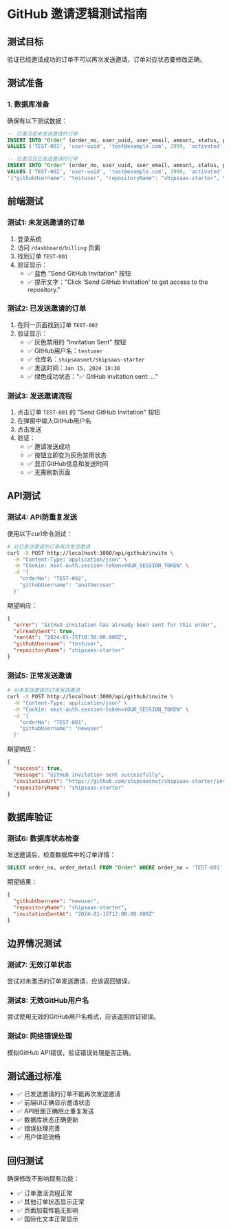 # GitHub 邀请逻辑测试指南

## 测试目标
验证已经邀请成功的订单不可以再次发送邀请，订单对应状态要修改正确。

## 测试准备

### 1. 数据库准备
确保有以下测试数据：

```sql
-- 已激活但未发送邀请的订单
INSERT INTO "Order" (order_no, user_uuid, user_email, amount, status, product_name, order_detail) 
VALUES ('TEST-001', 'user-uuid', 'test@example.com', 2999, 'activated', 'Pro Plan', '{}');

-- 已激活且已发送邀请的订单
INSERT INTO "Order" (order_no, user_uuid, user_email, amount, status, product_name, order_detail) 
VALUES ('TEST-002', 'user-uuid', 'test@example.com', 2999, 'activated', 'Pro Plan', 
'{"githubUsername": "testuser", "repositoryName": "shipsaas-starter", "invitationSentAt": "2024-01-15T10:30:00.000Z"}');
```

## 前端测试

### 测试1: 未发送邀请的订单
1. 登录系统
2. 访问 `/dashboard/billing` 页面
3. 找到订单 `TEST-001`
4. 验证显示：
   - ✅ 蓝色 "Send GitHub Invitation" 按钮
   - ✅ 提示文字："Click 'Send GitHub Invitation' to get access to the repository."

### 测试2: 已发送邀请的订单
1. 在同一页面找到订单 `TEST-002`
2. 验证显示：
   - ✅ 灰色禁用的 "Invitation Sent" 按钮
   - ✅ GitHub用户名：`testuser`
   - ✅ 仓库名：`shipsaasnet/shipsaas-starter`
   - ✅ 发送时间：`Jan 15, 2024 10:30`
   - ✅ 绿色成功状态："✅ GitHub invitation sent: ..."

### 测试3: 发送邀请流程
1. 点击订单 `TEST-001` 的 "Send GitHub Invitation" 按钮
2. 在弹窗中输入GitHub用户名
3. 点击发送
4. 验证：
   - ✅ 邀请发送成功
   - ✅ 按钮立即变为灰色禁用状态
   - ✅ 显示GitHub信息和发送时间
   - ✅ 无需刷新页面

## API测试

### 测试4: API防重复发送
使用以下curl命令测试：

```bash
# 对已发送邀请的订单再次发送邀请
curl -X POST http://localhost:3000/api/github/invite \
  -H "Content-Type: application/json" \
  -H "Cookie: next-auth.session-token=YOUR_SESSION_TOKEN" \
  -d '{
    "orderNo": "TEST-002",
    "githubUsername": "anotheruser"
  }'
```

期望响应：
```json
{
  "error": "GitHub invitation has already been sent for this order",
  "alreadySent": true,
  "sentAt": "2024-01-15T10:30:00.000Z",
  "githubUsername": "testuser",
  "repositoryName": "shipsaas-starter"
}
```

### 测试5: 正常发送邀请
```bash
# 对未发送邀请的订单发送邀请
curl -X POST http://localhost:3000/api/github/invite \
  -H "Content-Type: application/json" \
  -H "Cookie: next-auth.session-token=YOUR_SESSION_TOKEN" \
  -d '{
    "orderNo": "TEST-001",
    "githubUsername": "newuser"
  }'
```

期望响应：
```json
{
  "success": true,
  "message": "GitHub invitation sent successfully",
  "invitationUrl": "https://github.com/shipsaasnet/shipsaas-starter/invitations",
  "repositoryName": "shipsaas-starter"
}
```

## 数据库验证

### 测试6: 数据库状态检查
发送邀请后，检查数据库中的订单详情：

```sql
SELECT order_no, order_detail FROM "Order" WHERE order_no = 'TEST-001';
```

期望结果：
```json
{
  "githubUsername": "newuser",
  "repositoryName": "shipsaas-starter", 
  "invitationSentAt": "2024-01-15T12:00:00.000Z"
}
```

## 边界情况测试

### 测试7: 无效订单状态
尝试对未激活的订单发送邀请，应该返回错误。

### 测试8: 无效GitHub用户名
尝试使用无效的GitHub用户名格式，应该返回验证错误。

### 测试9: 网络错误处理
模拟GitHub API错误，验证错误处理是否正确。

## 测试通过标准

- ✅ 已发送邀请的订单不能再次发送邀请
- ✅ 前端UI正确显示邀请状态
- ✅ API层面正确阻止重复发送
- ✅ 数据库状态正确更新
- ✅ 错误处理完善
- ✅ 用户体验流畅

## 回归测试

确保修改不影响现有功能：
- ✅ 订单激活流程正常
- ✅ 其他订单状态显示正常
- ✅ 页面加载性能无影响
- ✅ 国际化文本正常显示
